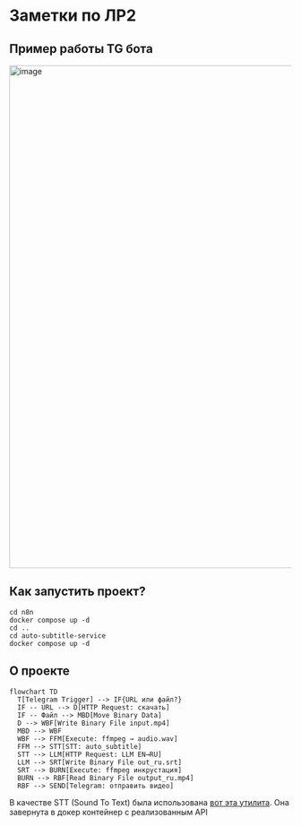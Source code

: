 # Заметки по ЛР2

## Пример работы TG бота

<img width="800" height="898" alt="image" src="https://github.com/user-attachments/assets/829abbd3-2a4c-4dae-9bf4-b85061a339e9" />


## Как запустить проект?

```
cd n8n
docker compose up -d
cd ..
cd auto-subtitle-service
docker compose up -d
```

## О проекте

```mermaid
flowchart TD
  T[Telegram Trigger] --> IF{URL или файл?}
  IF -- URL --> D[HTTP Request: скачать]
  IF -- Файл --> MBD[Move Binary Data]
  D --> WBF[Write Binary File input.mp4]
  MBD --> WBF
  WBF --> FFM[Execute: ffmpeg → audio.wav]
  FFM --> STT[STT: auto_subtitle]
  STT --> LLM[HTTP Request: LLM EN→RU]
  LLM --> SRT[Write Binary File out_ru.srt]
  SRT --> BURN[Execute: ffmpeg инкрустация]
  BURN --> RBF[Read Binary File output_ru.mp4]
  RBF --> SEND[Telegram: отправить видео]
```

В качестве STT (Sound To Text) была использована [вот эта утилита](https://github.com/m1guelpf/auto-subtitle).
Она завернута в докер контейнер с реализованным API
